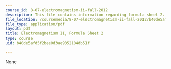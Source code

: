 ```yaml
---
course_id: 8-07-electromagnetism-ii-fall-2012
description: This file contains information regarding formula sheet 2.
file_location: /coursemedia/8-07-electromagnetism-ii-fall-2012/b40de5afd5f2bee0d3ae9352184db51f_MIT8_07F12_formsheet2.pdf
file_type: application/pdf
layout: pdf
title: Electromagnetism II, Formula Sheet 2
type: course
uid: b40de5afd5f2bee0d3ae9352184db51f

---
```

None
